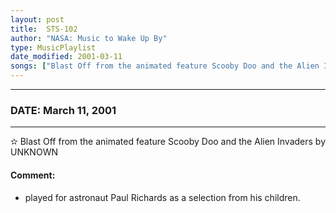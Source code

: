 ```yaml
---
layout: post
title:  STS-102
author: "NASA: Music to Wake Up By"
type: MusicPlaylist
date_modified: 2001-03-11
songs: ["Blast Off from the animated feature Scooby Doo and the Alien Invaders by UNKNOWN"]
---
```


----
### DATE: March 11, 2001
----
✫ Blast Off from the animated feature Scooby Doo and the Alien Invaders by UNKNOWN

#### Comment:
* played for astronaut Paul Richards as a selection from his children.



<br/>
<center>
	<a target="_blank"
	   href="https://twitter.com/intent/tweet?hashtags=Space,NASA,Playlist,NASAWakeupCalls,SpaceProgram&text={{ page.author}}, '{{ page.songs.first }}' {{ page.title }}, {{ page.date | date: '%B %d, %Y' }}. {{ site.url }}{{ page.url }}&via=nasawakeupcalls"><i class="fab fa-twitter" alt="Tweet this page" style="font-size: 1.3em;"></i></a>
	&nbsp; 	<i class="fas fa-user-astronaut" style="font-size: 1.5em;"></i> &nbsp;
    <a type="amzn" search="'Blast Off from the animated feature Scooby Doo and the Alien Invaders by UNKNOWN'" category="popular music">
    <i class="fab fa-amazon" style="font-size: 1.3em;"></i></a>
</center>

